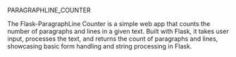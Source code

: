 PARAGRAPHLINE_COUNTER

The Flask-ParagraphLine Counter is a simple web app that counts the number of paragraphs and lines in a given text. Built with Flask, it takes user input, processes the text, and returns the count of paragraphs and lines, showcasing basic form handling and string processing in Flask.
